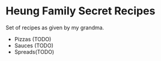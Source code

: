# Heung Family Secret Recipes

Set of recipes as given by my grandma.

* Pizzas (TODO)
* Sauces (TODO)
* Spreads(TODO)